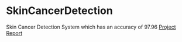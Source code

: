 # SkinCancerDetection
Skin Cancer Detection System which has an accuracy of 97.96
[Project Report](https://github.com/VANSHIKA-N/SkinCancerDetection/files/11365293/Final_Report.pdf)

